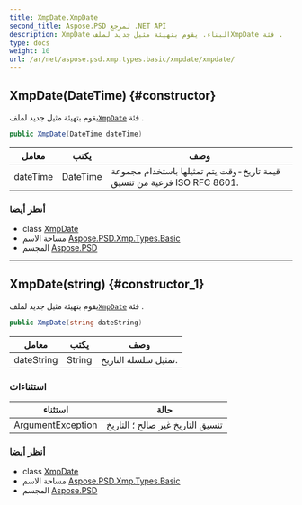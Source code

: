 ```yaml
---
title: XmpDate.XmpDate
second_title: Aspose.PSD لمرجع .NET API
description: XmpDate البناء. يقوم بتهيئة مثيل جديد لملفXmpDate فئة .
type: docs
weight: 10
url: /ar/net/aspose.psd.xmp.types.basic/xmpdate/xmpdate/
---
```

## XmpDate(DateTime) {#constructor}

يقوم بتهيئة مثيل جديد لملف[`XmpDate`](../) فئة .

```csharp
public XmpDate(DateTime dateTime)
```

| معامل | يكتب | وصف |
| --- | --- | --- |
| dateTime | DateTime | قيمة تاريخ-وقت يتم تمثيلها باستخدام مجموعة فرعية من تنسيق ISO RFC 8601. |

### أنظر أيضا

* class [XmpDate](../)
* مساحة الاسم [Aspose.PSD.Xmp.Types.Basic](../../xmpdate/)
* المجسم [Aspose.PSD](../../../)

---

## XmpDate(string) {#constructor_1}

يقوم بتهيئة مثيل جديد لملف[`XmpDate`](../) فئة .

```csharp
public XmpDate(string dateString)
```

| معامل | يكتب | وصف |
| --- | --- | --- |
| dateString | String | تمثيل سلسلة التاريخ. |

### استثناءات

| استثناء | حالة |
| --- | --- |
| ArgumentException | تنسيق التاريخ غير صالح ؛ التاريخ |

### أنظر أيضا

* class [XmpDate](../)
* مساحة الاسم [Aspose.PSD.Xmp.Types.Basic](../../xmpdate/)
* المجسم [Aspose.PSD](../../../)


